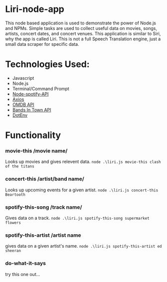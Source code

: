 # Liri-node-app

This node based application is used to demonstrate the power of Node.js and NPMs. Simple tasks are used to collect useful data on movies, songs, artists, concert dates, and concert venues. This application is similar to Siri, why the app is called Liri. This is not a full Speech Translation engine, just a small data scraper for specific data.

# Technologies Used:
- Javascript
- Node.js
- Terminal/Command Prompt
- [Node-spotify-API](https://www.npmjs.com/package/node-spotify-api)
- [Axios](https://www.npmjs.com/package/axios)
- [OMDB API](http://www.omdbapi.com/)
- [Bands In Town API](https://artists.bandsintown.com/support/bandsintown-api)
- [DotEnv](https://www.npmjs.com/package/dotenv)

# Functionality
###   movie-this /movie name/
Looks up movies and gives relevent data.
`node .\liri.js movie-this clash of the titans`
###   concert-this /artist/band name/
Looks up upcoming events for a given artist.
`node .\liri.js concert-this Beartooth`
###   spotify-this-song /track name/
Gives data on a track.
`node .\liri.js spotify-this-song supermarket flowers`
###   spotify-this-artist /artist name
gives data on a given artist's name.
`node .\liri.js spotify-this-artist ed sheeran`
###   do-what-it-says
try this one out...
